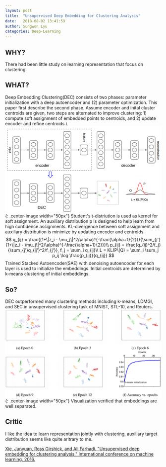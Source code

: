 ```yaml
---
layout: post
title:  "Unsupervised Deep Embedding for Clustering Analysis"
date:   2018-08-02 13:41:59
author: Sungwon Lyu
categories: Deep-Learning
---
```


## WHY? 
There had been little study on learning representation that focus on clustering.

## WHAT?
Deep Embedding Clustering(DEC) consists of two phases: parameter initialization with a deep autoencoder and (2) parameter optimization. This paper first describe the second phase. Assume encoder and inital cluster centroids are given, two steps are alternated to improve clustering: 1) compute soft assignment of embedded points to centroids, and 2) update encoder and refine centroids.\\
![image](/assets/images/dec1.png){: .center-image width="50px"}
Student's t-distriution is used as kernel for soft assignment. An auxiliary distribution p is designed to help learn from high confidence assignments. KL-divergence between soft assignment and auxiliary distribution is minimize by updating encoder and centroids. 
$$
q_{ij} = \frac{(1+\|z_i - \mu_j\|^2/\alpha)^{-\frac{\alpha+1}{2}}}{\sum_{j'}(1+\|z_i - \mu_j\|^2/\alpha)^{-\frac{\alpha+1}{2}}}\\
p_{ij} = \frac{q_{ij}^2/f_j}{\sum_{j'}q_{ij'}^2/f_{j'}}, f_j = \sum_i q_{ij}\\
L = KL(P\|Q) = \sum_i \sum_j p_ij \log \frac{p_{ij}}{q_{ij}}
$$
Trained Stacked Autoencoder(SAE) with denoising autoencoder for each layer is used to initialize the embeddings. Initial centroids are determined by k-means clustering  of initial embeddings. 

## So?
DEC outperformed many clustering methods including k-means, LDMGI, and SEC in unsupervised clustering task of MNIST, STL-10, and Reuters. 
![image](/assets/images/dec2.png){: .center-image width="50px"}
Visualization verified that embeddings are well separated.

## Critic
I like the idea to learn representation jointly with clustering, auxiliary target distribution seems like quite aritrary to me. 

[Xie, Junyuan, Ross Girshick, and Ali Farhadi. "Unsupervised deep embedding for clustering analysis." International conference on machine learning. 2016.](http://proceedings.mlr.press/v48/xieb16.pdf)